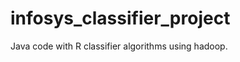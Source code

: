 infosys_classifier_project
==========================

Java code with R classifier algorithms using hadoop.
